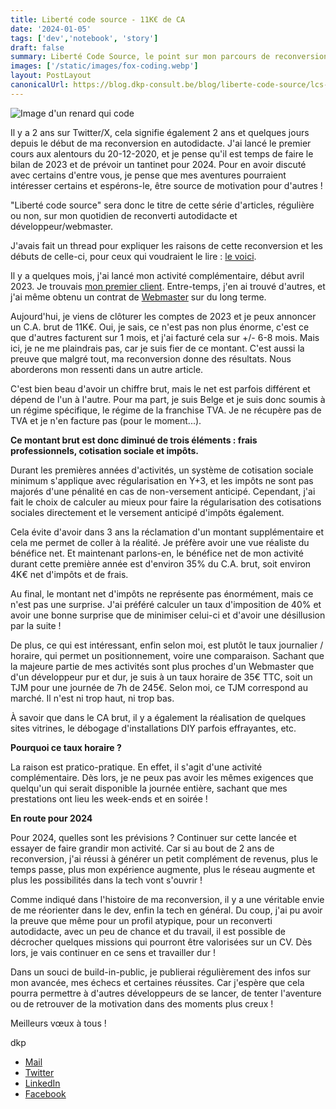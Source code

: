 ```yaml
---
title: Liberté code source - 11K€ de CA
date: '2024-01-05'
tags: ['dev','notebook', 'story']
draft: false
summary: Liberté Code Source, le point sur mon parcours de reconversion en toute transparence.
images: ['/static/images/fox-coding.webp']
layout: PostLayout
canonicalUrl: https://blog.dkp-consult.be/blog/liberte-code-source/lcs-2023
---
```


![Image d'un renard qui code](/static/images/fox-coding.webp "Fox Coding")


Il y a 2 ans sur Twitter/X, cela signifie également 2 ans et quelques jours depuis le début de ma reconversion en autodidacte. J'ai lancé le premier cours aux alentours du 20-12-2020, et je pense qu'il est temps de faire le bilan de 2023 et de prévoir un tantinet pour 2024. Pour en avoir discuté avec certains d'entre vous, je pense que mes aventures pourraient intéresser certains et espérons-le, être source de motivation pour d'autres !

"Liberté code source" sera donc le titre de cette série d'articles, régulière ou non, sur mon quotidien de reconverti autodidacte et développeur/webmaster.

J'avais fait un thread pour expliquer les raisons de cette reconversion et les débuts de celle-ci, pour ceux qui voudraient le lire : [le voici](https://x.com/dkp_consult/status/1555462596354084864?s=20).

Il y a quelques mois, j'ai lancé mon activité complémentaire, début avril 2023. Je trouvais [mon premier client](https://x.com/dkp_consult/status/1643855381448335363?s=20). Entre-temps, j'en ai trouvé d'autres, et j'ai même obtenu un contrat de [Webmaster](https://x.com/dkp_consult/status/1708387472013476328?s=20) sur du long terme.

Aujourd'hui, je viens de clôturer les comptes de 2023 et je peux annoncer un C.A. brut de 11K€. Oui, je sais, ce n'est pas non plus énorme, c'est ce que d'autres facturent sur 1 mois, et j'ai facturé cela sur +/- 6-8 mois. Mais ici, je ne me plaindrais pas, car je suis fier de ce montant. C'est aussi la preuve que malgré tout, ma reconversion donne des résultats. Nous aborderons mon ressenti dans un autre article.

C'est bien beau d'avoir un chiffre brut, mais le net est parfois différent et dépend de l'un à l'autre. Pour ma part, je suis Belge et je suis donc soumis à un régime spécifique, le régime de la franchise TVA. Je ne récupère pas de TVA et je n'en facture pas (pour le moment...).

**Ce montant brut est donc diminué de trois éléments : frais professionnels, cotisation sociale et impôts.**

Durant les premières années d'activités, un système de cotisation sociale minimum s'applique avec régularisation en Y+3, et les impôts ne sont pas majorés d'une pénalité en cas de non-versement anticipé. Cependant, j'ai fait le choix de calculer au mieux pour faire la régularisation des cotisations sociales directement et le versement anticipé d'impôts également.

Cela évite d'avoir dans 3 ans la réclamation d'un montant supplémentaire et cela me permet de coller à la réalité. Je préfère avoir une vue réaliste du bénéfice net. Et maintenant parlons-en, le bénéfice net de mon activité durant cette première année est d'environ 35% du C.A. brut, soit environ 4K€ net d'impôts et de frais.

Au final, le montant net d'impôts ne représente pas énormément, mais ce n'est pas une surprise. J'ai préféré calculer un taux d'imposition de 40% et avoir une bonne surprise que de minimiser celui-ci et d'avoir une désillusion par la suite !

De plus, ce qui est intéressant, enfin selon moi, est plutôt le taux journalier / horaire, qui permet un positionnement, voire une comparaison. Sachant que la majeure partie de mes activités sont plus proches d'un Webmaster que d'un développeur pur et dur, je suis à un taux horaire de 35€ TTC, soit un TJM pour une journée de 7h de 245€. Selon moi, ce TJM correspond au marché. Il n'est ni trop haut, ni trop bas.

À savoir que dans le CA brut, il y a également la réalisation de quelques sites vitrines, le débogage d'installations DIY parfois effrayantes, etc.

**Pourquoi ce taux horaire ?**

La raison est pratico-pratique. En effet, il s'agit d'une activité complémentaire. Dès lors, je ne peux pas avoir les mêmes exigences que quelqu'un qui serait disponible la journée entière, sachant que mes prestations ont lieu les week-ends et en soirée !

**En route pour 2024**

Pour 2024, quelles sont les prévisions ? Continuer sur cette lancée et essayer de faire grandir mon activité. Car si au bout de 2 ans de reconversion, j'ai réussi à générer un petit complément de revenus, plus le temps passe, plus mon expérience augmente, plus le réseau augmente et plus les possibilités dans la tech vont s'ouvrir !

Comme indiqué dans l'histoire de ma reconversion, il y a une véritable envie de me réorienter dans le dev, enfin la tech en général. Du coup, j'ai pu avoir la preuve que même pour un profil atypique, pour un reconverti autodidacte, avec un peu de chance et du travail, il est possible de décrocher quelques missions qui pourront être valorisées sur un CV. Dès lors, je vais continuer en ce sens et travailler dur !

Dans un souci de build-in-public, je publierai régulièrement des infos sur mon avancée, mes échecs et certaines réussites. Car j'espère que cela pourra permettre à d'autres développeurs de se lancer, de tenter l'aventure ou de retrouver de la motivation dans des moments plus creux !

Meilleurs vœux à tous !

dkp

- [Mail](mailto:contact@dkp-consult.be)
- [Twitter](https://twitter.com/dkp_consult)
- [LinkedIn](https://www.linkedin.com/in/pierre-debski/)
- [Facebook](https://www.facebook.com/dkpconsult)